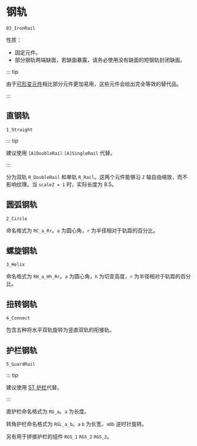 # 钢轨

`03_IronRail`

性质：

- 固定元件。
- 部分钢轨两端缺面，若缺面暴露，请务必使用没有缺面的短钢轨封闭缺面。

::: tip

由于[可形变元件](/glossary/adjustable-object.md)相比部分元件更加易用，这些元件会给出完全等效的替代品。

:::

## 直钢轨

`1_Straight`

::: tip

建议使用 `[A]DoubleRail` `[A]SingleRail` 代替。

:::

分为双轨 `R_DoubleRail` 和单轨 `R_Rail`。这两个元件能够沿 `Z` 轴自由缩放，而不影响纹理。当 `scaleZ = 1` 时，实际长度为 8.5。

## 圆弧钢轨

`2_Circle`

命名格式为 `RC_a_Rr`。`a` 为圆心角，`r` 为半径相对于轨距的百分比。

## 螺旋钢轨

`3_Helix`

命名格式为 `RH_a_Hh_Rr`。`a` 为圆心角，`h` 为切变高度，`r` 为半径相对于轨距的百分比。

## 扭转钢轨

`4_Connect`

包含五种将水平双轨旋转为竖直双轨的衔接轨。

## 护栏钢轨

`5_GuardRail`

::: tip

建议使用 [ST 护栏](/glossary/adjustable-object.md)代替。

:::

直护栏命名格式为 `RG_a`。`a` 为长度。

转角护栏命名格式为 `RGL_a_b`。`a` `b` 为长宽，`aOb` 逆时针旋转。

另有用于拼接护栏的组件 `RGS_1` `RGS_2` `RGS_2`。
